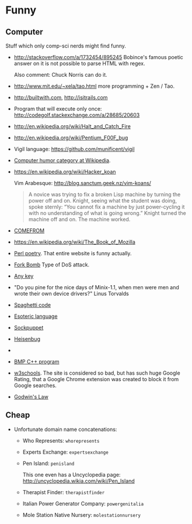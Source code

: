 # Funny

## Computer

Stuff which only comp-sci nerds might find funny.

- <http://stackoverflow.com/a/1732454/895245> Bobince's famous poetic
    answer on it is not possible to parse HTML with regex.

    Also comment: Chuck Norris can do it.

- <http://www.mit.edu/~xela/tao.html> more programming + Zen / Tao.

- <http://builtwith.com>, <http://isitrails.com>

- Program that will execute only once: <http://codegolf.stackexchange.com/a/28685/20603>

- <http://en.wikipedia.org/wiki/Halt_and_Catch_Fire>

- <http://en.wikipedia.org/wiki/Pentium_F00F_bug>

- Vigil language: <https://github.com/munificent/vigil>

- [Computer humor category at Wikipedia](https://en.wikipedia.org/wiki/Category:Computer_humor).

-   <https://en.wikipedia.org/wiki/Hacker_koan>

    Vim Arabesque: http://blog.sanctum.geek.nz/vim-koans/

    > A novice was trying to fix a broken Lisp machine by turning the power off and on.
    > Knight, seeing what the student was doing, spoke sternly: “You cannot fix a machine by just power-cycling it with no understanding of what is going wrong.”
    > Knight turned the machine off and on.
    > The machine worked.

- [COMEFROM](https://en.wikipedia.org/wiki/COMEFROM)

- <https://en.wikipedia.org/wiki/The_Book_of_Mozilla>

- [Perl poetry](http://www.perlmonks.org/?node=Perl%20Poetry). That entire website is funny actually.

- [Fork Bomb](http://en.wikipedia.org/wiki/Fork_bomb) Type of DoS attack.

- [Any key](http://en.wikipedia.org/wiki/Any_key)

- "Do you pine for the nice days of Minix-1.1, when men were men and wrote their own device drivers?" Linus Torvalds

- [Spaghetti code](http://en.wikipedia.org/wiki/Spaghetti_code)

- [Esoteric language](http://en.wikipedia.org/wiki/Esoteric_programming_language)

- [Sockpuppet](http://en.wikipedia.org/wiki/Sockpuppet_%28Internet%29)

- [Heisenbug](http://en.wikipedia.org/wiki/heisenbug)

- [REPL]: http://en.wikipedia.org/wiki/Read%E2%80%93eval%E2%80%93print_loop

- [BMP C++ program](http://stackoverflow.com/a/5509538/895245)

- [w3schools](https://chrome.google.com/webstore/detail/w3schools-hider/igiahejkpbnbnekdaefddmdceocmjpll). The site is considered so bad, but has such huge Google Rating, that a Google Chrome extension was created to block it from Google searches.

- [Godwin's Law](http://en.wikipedia.org/wiki/Godwin%27s_law)

## Cheap

-   Unfortunate domain name concatenations:

    -   Who Represents:                  `whorepresents`

    -   Experts Exchange:                `expertsexchange`

    -   Pen Island:                      `penisland`

        This one even has a Uncyclopedia page: <http://uncyclopedia.wikia.com/wiki/Pen_Island>

    -   Therapist Finder:                `therapistfinder`

    -   Italian Power Generator Company: `powergenitalia`

    -   Mole Station Native Nursery:     `molestationnursery`
